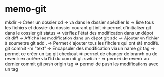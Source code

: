 # memo-git

mkdir => Créer un dossier
cd <foldername> => va dans le dossier spécifier
ls => liste tous les fichiers et dossier du dossier courant
git init => permet d'initialiser git dans le dossier
git status => vérifiez l'état des modification dans un dépot
dit diff => Affiche les modification dans un dépot
git add <filename> => Ajouter un fichier à soumettre
git add . => Permet d'ajouter tous les fihciers qui ont été modifé.
git commit -m "text" => Encapsuler des modification via un name
git tag => permet de créer un tag
git checkout => permet de changer de branch ou de revenir en arrière via l'id du commit
git switch - => permet de revenir au dernier commit
git push origin tag => permet de push les modifications avec un tag
